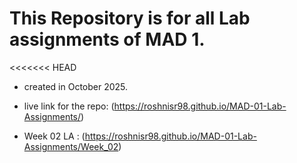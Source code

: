 # This Repository is for all Lab assignments of MAD 1.

<<<<<<< HEAD
- created in October 2025.
- live link for the repo: (https://roshnisr98.github.io/MAD-01-Lab-Assignments/)

- Week 02 LA : (https://roshnisr98.github.io/MAD-01-Lab-Assignments/Week_02)
